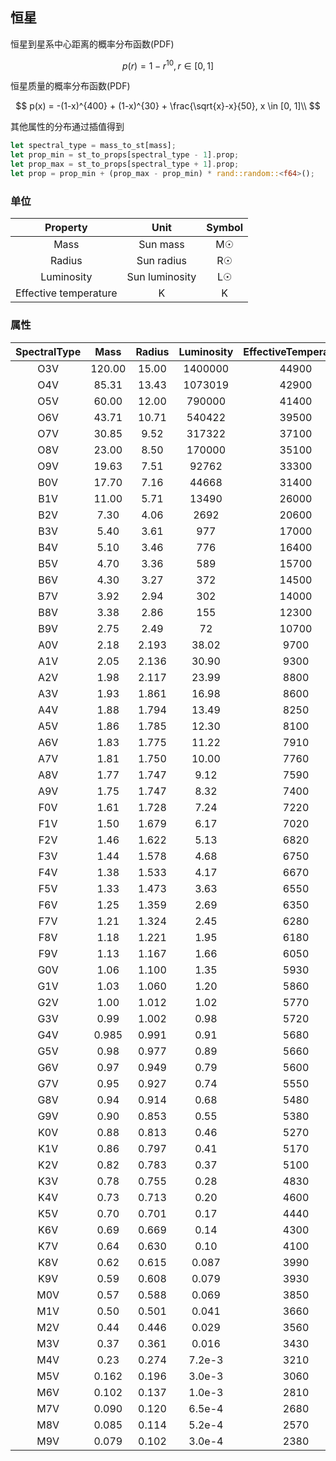 ## 恒星

恒星到星系中心距离的概率分布函数(PDF)

$$
p(r) = 1 - r^{10}, r \in [0, 1]
$$

恒星质量的概率分布函数(PDF)

$$
p(x) = -(1-x)^{400} + (1-x)^{30} + \frac{\sqrt{x}-x}{50}, x \in [0, 1]\\
$$

其他属性的分布通过插值得到

```rust
let spectral_type = mass_to_st[mass];
let prop_min = st_to_props[spectral_type - 1].prop;
let prop_max = st_to_props[spectral_type + 1].prop;
let prop = prop_min + (prop_max - prop_min) * rand::random::<f64>();
```

### 单位
<!-- TODO_CODE_MARK_START[StarPropDistrParam] -->
|       Property        |      Unit      | Symbol |
| :-------------------: | :------------: | :----: |
|         Mass          |    Sun mass    |   M☉   |
|        Radius         |   Sun radius   |   R☉   |
|      Luminosity       | Sun luminosity |   L☉   |
| Effective temperature |       K        |   K    |
<!-- TODO_CODE_MARK_END[StarPropDistrParam] -->

### 属性
<!-- TODO_CODE_MARK_START[StarProperties] -->
| SpectralType |  Mass  | Radius | Luminosity | EffectiveTemperature | ColorIndex | HexColor |
| :----------: | :----: | :----: | :--------: | :------------------: | :--------: | :------: |
|     O3V      | 120.00 | 15.00  |  1400000   |        44900         |   −0.330   | #93b6ff  |
|     O4V      | 85.31  | 13.43  |  1073019   |        42900         |   −0.326   | #94b6ff  |
|     O5V      | 60.00  | 12.00  |   790000   |        41400         |   −0.323   | #94b6ff  |
|     O6V      | 43.71  | 10.71  |   540422   |        39500         |   −0.321   | #95b7ff  |
|     O7V      | 30.85  |  9.52  |   317322   |        37100         |   −0.318   | #96b7ff  |
|     O8V      | 23.00  |  8.50  |   170000   |        35100         |   −0.315   | #96b8ff  |
|     O9V      | 19.63  |  7.51  |   92762    |        33300         |   −0.312   | #97b8ff  |
|     B0V      | 17.70  |  7.16  |   44668    |        31400         |   -0.301   | #98b9ff  |
|     B1V      | 11.00  |  5.71  |   13490    |        26000         |   -0.278   | #9cbbff  |
|     B2V      |  7.30  |  4.06  |    2692    |        20600         |   -0.215   | #a1bfff  |
|     B3V      |  5.40  |  3.61  |    977     |        17000         |   -0.178   | #a8c4ff  |
|     B4V      |  5.10  |  3.46  |    776     |        16400         |   -0.165   | #a9c5ff  |
|     B5V      |  4.70  |  3.36  |    589     |        15700         |   -0.156   | #abc6ff  |
|     B6V      |  4.30  |  3.27  |    372     |        14500         |   -0.140   | #afc8ff  |
|     B7V      |  3.92  |  2.94  |    302     |        14000         |   -0.128   | #b1c9ff  |
|     B8V      |  3.38  |  2.86  |    155     |        12300         |   -0.109   | #b8ceff  |
|     B9V      |  2.75  |  2.49  |     72     |        10700         |   -0.070   | #c2d4ff  |
|     A0V      |  2.18  | 2.193  |   38.02    |         9700         |    0.00    | #cadaff  |
|     A1V      |  2.05  | 2.136  |   30.90    |         9300         |    0.04    | #cedcff  |
|     A2V      |  1.98  | 2.117  |   23.99    |         8800         |    0.07    | #d4e0ff  |
|     A3V      |  1.93  | 1.861  |   16.98    |         8600         |    0.10    | #d7e1ff  |
|     A4V      |  1.88  | 1.794  |   13.49    |         8250         |    0.14    | #dce4ff  |
|     A5V      |  1.86  | 1.785  |   12.30    |         8100         |    0.16    | #dee6ff  |
|     A6V      |  1.83  | 1.775  |   11.22    |         7910         |    0.19    | #e1e7ff  |
|     A7V      |  1.81  | 1.750  |   10.00    |         7760         |    0.21    | #e3e9ff  |
|     A8V      |  1.77  | 1.747  |    9.12    |         7590         |    0.25    | #e6ebff  |
|     A9V      |  1.75  | 1.747  |    8.32    |         7400         |    0.27    | #eaedff  |
|     F0V      |  1.61  | 1.728  |    7.24    |         7220         |    0.30    | #eeefff  |
|     F1V      |  1.50  | 1.679  |    6.17    |         7020         |    0.33    | #f2f2ff  |
|     F2V      |  1.46  | 1.622  |    5.13    |         6820         |    0.37    | #f7f4ff  |
|     F3V      |  1.44  | 1.578  |    4.68    |         6750         |    0.39    | #f9f5ff  |
|     F4V      |  1.38  | 1.533  |    4.17    |         6670         |    0.41    | #fbf7ff  |
|     F5V      |  1.33  | 1.473  |    3.63    |         6550         |    0.44    | #fef9ff  |
|     F6V      |  1.25  | 1.359  |    2.69    |         6350         |    0.49    | #fff7fa  |
|     F7V      |  1.21  | 1.324  |    2.45    |         6280         |    0.50    | #f8f9fa  |
|     F8V      |  1.18  | 1.221  |    1.95    |         6180         |    0.53    | #fff5f5  |
|     F9V      |  1.13  | 1.167  |    1.66    |         6050         |    0.56    | #fff3f1  |
|     G0V      |  1.06  | 1.100  |    1.35    |         5930         |    0.60    | #fff2ed  |
|     G1V      |  1.03  | 1.060  |    1.20    |         5860         |    0.62    | #fff1eb  |
|     G2V      |  1.00  | 1.012  |    1.02    |         5770         |    0.65    | #fff0e8  |
|     G3V      |  0.99  | 1.002  |    0.98    |         5720         |    0.66    | #ffefe7  |
|     G4V      | 0.985  | 0.991  |    0.91    |         5680         |    0.67    | #ffefe5  |
|     G5V      |  0.98  | 0.977  |    0.89    |         5660         |    0.68    | #ffeee5  |
|     G6V      |  0.97  | 0.949  |    0.79    |         5600         |    0.70    | #ffede3  |
|     G7V      |  0.95  | 0.927  |    0.74    |         5550         |    0.71    | #ffede1  |
|     G8V      |  0.94  | 0.914  |    0.68    |         5480         |    0.73    | #ffecde  |
|     G9V      |  0.90  | 0.853  |    0.55    |         5380         |    0.78    | #ffeadb  |
|     K0V      |  0.88  | 0.813  |    0.46    |         5270         |    0.82    | #ffe9d7  |
|     K1V      |  0.86  | 0.797  |    0.41    |         5170         |    0.86    | #ffe7d3  |
|     K2V      |  0.82  | 0.783  |    0.37    |         5100         |    0.88    | #ffe6d0  |
|     K3V      |  0.78  | 0.755  |    0.28    |         4830         |    0.99    | #ffe1c6  |
|     K4V      |  0.73  | 0.713  |    0.20    |         4600         |    1.09    | #ffddbc  |
|     K5V      |  0.70  | 0.701  |    0.17    |         4440         |    1.15    | #ffdab5  |
|     K6V      |  0.69  | 0.669  |    0.14    |         4300         |    1.24    | #ffd7af  |
|     K7V      |  0.64  | 0.630  |    0.10    |         4100         |    1.34    | #ffd2a5  |
|     K8V      |  0.62  | 0.615  |   0.087    |         3990         |    1.36    | #ffd0a0  |
|     K9V      |  0.59  | 0.608  |   0.079    |         3930         |    1.40    | #ffce9d  |
|     M0V      |  0.57  | 0.588  |   0.069    |         3850         |    1.42    | #ffcc99  |
|     M1V      |  0.50  | 0.501  |   0.041    |         3660         |    1.49    | #ffc78f  |
|     M2V      |  0.44  | 0.446  |   0.029    |         3560         |    1.51    | #ffc58a  |
|     M3V      |  0.37  | 0.361  |   0.016    |         3430         |    1.53    | #ffc182  |
|     M4V      |  0.23  | 0.274  |   7.2e-3   |         3210         |    1.65    | #ffba76  |
|     M5V      | 0.162  | 0.196  |   3.0e-3   |         3060         |    1.83    | #ffb56c  |
|     M6V      | 0.102  | 0.137  |   1.0e-3   |         2810         |    2.01    | #ffac5c  |
|     M7V      | 0.090  | 0.120  |   6.5e-4   |         2680         |    2.12    | #ffa753  |
|     M8V      | 0.085  | 0.114  |   5.2e-4   |         2570         |    2.15    | #ffa34b  |
|     M9V      | 0.079  | 0.102  |   3.0e-4   |         2380         |    2.17    | #ff9b3c  |
<!-- TODO_CODE_MARK_END[StarProperties] -->
